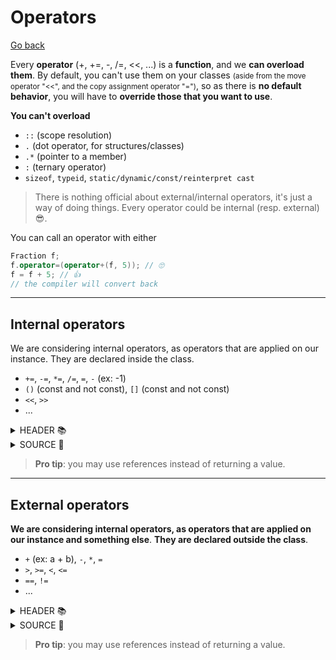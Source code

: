 # Operators

[Go back](../index.md#structures-and-classes)

Every **operator** (+, +=, -, /=, <<, ...) is a **function**, and we **can overload them**. By default, you can't use them on your classes <small>(aside from the move operator "<<", and the copy assignment operator "=")</small>, so as there is **no default behavior**, you will have to **override those that you want to use**.

**You can't overload**

* `::` (scope resolution)
* `.` (dot operator, for structures/classes)
* `.*` (pointer to a member)
* `:` (ternary operator)
* `sizeof`, `typeid`, `static/dynamic/const/reinterpret cast`

> There is nothing official about external/internal operators, it's just a way of doing things. Every operator could be internal (resp. external) 😎.

You can call an operator with either

```cpp
Fraction f;
f.operator=(operator+(f, 5)); // 🙄
f = f + 5; // 👍
// the compiler will convert back
```

<hr class="sl">

## Internal operators

We are considering internal operators, as operators that are applied on our instance. They are declared inside the class.

* `+=`, `-=`, `*=`, `/=`, `=`, `-` (ex: -1)
* `()` (const and not const), `[]` (const and not const)
* `<<`, `>>`
* ...

<details class="details-e">
<summary>HEADER 📚</summary>

```cpp
// main.hpp
#ifndef MAIN_HPP
#define MAIN_HPP

struct Fraction {
private:
	int numerator_;
	int denominator_;
public:
	Fraction(int numerator, int denominator = 1);
	
    Fraction operator-() const;
    Fraction operator+=( const Fraction& f1 );
    Fraction operator-=( const Fraction& f1 );
    Fraction operator*=( const Fraction& f1 );
	Fraction operator/=( const Fraction& f1 );
	Fraction& operator=(const Fraction & c);
}

#endif //MAIN_HPP
```
</details>

<details class="details-e">
<summary>SOURCE 📖</summary>

```cpp
// main.cpp
#include "main.hpp"

Fraction::Fraction(int numerator, int denominator) {
    numerator_ = numerator;
    denominator_ = denominator;
}

Fraction Fraction::operator-() const
{
    return *this; // todo
}

Fraction Fraction::operator+=( const Fraction &f1 ) {
    return (*this) = (*this) + f1; 
}

Fraction Fraction::operator-=( const Fraction &f1 ) {
    return (*this) = (*this) - f1;
}

Fraction Fraction::operator*=( const Fraction &f1 ) {
    return (*this) = (*this) * f1;
}

Fraction Fraction::operator/=( const Fraction &f1 ) {
    return (*this) = (*this) / f1;
}

Fraction& Fraction::operator=(const Fraction & c) {
    if (&c != this) {
        this->numerator_ = c.numerator_;
        this->denominator_ = c.denominator_;
    }
    return *this;
}
```
</details>

> **Pro tip**: you may use references instead of returning a value.

<hr class="sr">

## External operators

**We are considering internal operators, as operators that are applied on our instance and something else**. **They are declared outside the class**.

* `+` (ex: a + b), `-`, `*`, `=` 
* `>`, `>=`, `<`, `<=`
* `==`, `!=`
* ...

<details class="details-e">
<summary>HEADER 📚</summary>

```cpp
// main.hpp
#ifndef MAIN_HPP
#define MAIN_HPP

#include <ostream>

struct Fraction {
private:
	int numerator_;
	int denominator_;
public:
	Fraction(int numerator, int denominator = 1);
}

Fraction operator-( const Fraction &f1, const Fraction &f2 );
Fraction operator*( const Fraction &f1, const Fraction &f2 );
Fraction operator/( const Fraction &f1, const Fraction &f2 );
Fraction operator+( const Fraction &f1, const Fraction &f2 );
bool operator==( const Fraction &f1, const Fraction &f2 );
bool operator!=( const Fraction &f1, const Fraction &f2 );
bool operator<( const Fraction &f1, const Fraction &f2 );
bool operator>( const Fraction &f1, const Fraction &f2 );
bool operator<=( const Fraction &f1, const Fraction &f2 );
bool operator>=( const Fraction &f1, const Fraction &f2 );
std::ostream& operator<<(std::ostream& os, const Fraction& f);

#endif //MAIN_HPP
```
</details>

<details class="details-e">
<summary>SOURCE 📖</summary>

```cpp
// main.cpp
#include "main.hpp"

Fraction::Fraction(int numerator, int denominator) {
    numerator_ = numerator;
    denominator_ = denominator;
}

// if inside a namespace, use :: (ig: ns::operator+)

Fraction operator+(const Fraction& f1, const Fraction& f2) {
    return f1; // todo
}
Fraction operator-(const Fraction& f1, const Fraction& f2) {
    return f1 + (-f2);
}
Fraction operator*(const Fraction& f1, const Fraction& f2) {
    return f1; // todo
}
Fraction operator/(const Fraction& f1, const Fraction& f2) {
    return f1; // todo
}
bool operator==(const Fraction& f1, const Fraction& f2) {
    return false; // todo
}
bool operator!=(const Fraction& f1, const Fraction& f2) {
    return !(f1 == f2);
}
std::ostream& operator<<(std::ostream& os, const Fraction& f) {
    return os; // todo
}

bool operator<( const Fraction &f1, const Fraction &f2 ) {
    return false; // todo
}

bool operator>( const Fraction &f1, const Fraction &f2 ) {
    return f2 < f1;
}

bool operator<=( const Fraction &f1, const Fraction &f2 ) {
    return !(f2 < f1);
}

bool operator>=( const Fraction &f1, const Fraction &f2 ) {
    return !(f1 < f2);
}
```
</details>

> **Pro tip**: you may use references instead of returning a value.